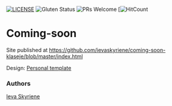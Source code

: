[![LICENSE](https://img.shields.io/badge/license-MIT-blue.svg?style=flat-square)](https://github.com/ievaskyriene/HTML5-website-template/blob/master/LICENSE.md)
![Gluten Status](https://img.shields.io/badge/Gluten-Free-green.svg)
![PRs Welcome](https://img.shields.io/badge/PRs-welcome-brightgreen.svg)
[![HitCount](http://hits.dwyl.com/ievaskyriene/coming-soon-klaseje.svg)

# Coming-soon

Site published at https://github.com/ievaskyriene/coming-soon-klaseje/blob/master/index.html

Design: [Personal template](https://colorlib.com/preview/theme/personal/)

### Authors
[Ieva Skyriene](https://github.com/ievaskyriene)